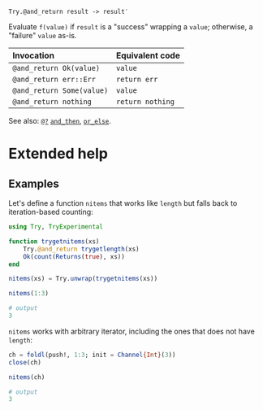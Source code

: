     Try.@and_return result -> result′

Evaluate `f(value)` if `result` is a "success" wrapping a `value`; otherwise, a "failure"
`value` as-is.

| Invocation                | Equivalent code  |
|:---                       |:---              |
| `@and_return Ok(value)`   | `value`          |
| `@and_return err::Err`    | `return err`     |
| `@and_return Some(value)` | `value`          |
| `@and_return nothing`     | `return nothing` |

See also: [`@?`](@ref) [`and_then`](@ref), [`or_else`](@ref).

# Extended help

## Examples

Let's define a function `nitems` that works like `length` but falls back to iteration-based
counting:

```julia
using Try, TryExperimental

function trygetnitems(xs)
    Try.@and_return trygetlength(xs)
    Ok(count(Returns(true), xs))
end

nitems(xs) = Try.unwrap(trygetnitems(xs))

nitems(1:3)

# output
3
```

`nitems` works with arbitrary iterator, including the ones that does not have `length`:

```julia
ch = foldl(push!, 1:3; init = Channel{Int}(3))
close(ch)

nitems(ch)

# output
3
```

